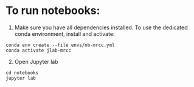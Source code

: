 # To run notebooks:

1. Make sure you have all dependencies installed. 
To use the dedicated conda environment, install and activate:

```
conda env create --file envs/nb-mrcc.yml
conda activate jlab-mrcc
```

2. Open Jupyter lab

```
cd notebooks
jupyter lab
```
